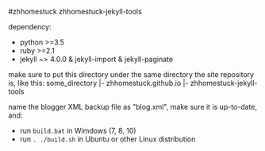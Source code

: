 #zhhomestuck zhhomestuck-jekyll-tools  

dependency:
- python >=3.5
- ruby >=2.1
- jekyll ~> 4.0.0 & jekyll-import & jekyll-paginate

make sure to put this directory under the same directory the site repository is, like this:
some_directory
 |- zhhomestuck.github.io
 |- zhhomestuck-jekyll-tools
 
name the blogger XML backup file as "blog.xml", make sure it is up-to-date, and:  
- run `build.bat` in Wimdows (7, 8, 10)  
- run `. ./build.sh` in Ubuntu or other Linux distribution  
